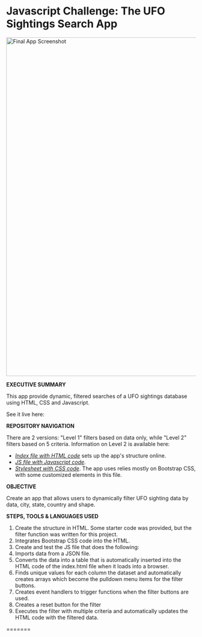 # Javascript Challenge: The UFO Sightings Search App

<a href="https://github.com/kennethcandersen/javascript-challenge/blob/main/index_screenshot.png" target="_blank"><img width="900" alt="Final App Screenshot" src="https://github.com/kennethcandersen/javascript-challenge/blob/main/index_screenshot.png"></a>

**EXECUTIVE SUMMARY**

This app provide dynamic, filtered searches of a UFO sightings database using HTML, CSS and Javascript. 

See it live here: 


**REPOSITORY NAVIGATION**

There are 2 versions: "Level 1" filters based on data only, while "Level 2" filters based on 5 criteria. Information on Level 2 is available here: 
* [*Index file with HTML code*](https://github.com/kennethcandersen/javascript-challenge/blob/main/UFO-level-2/index.html) sets up the app's structure online. 
* [*JS file with Javascript code*](https://github.com/kennethcandersen/javascript-challenge/blob/main/UFO-level-2/static/js/app.js). 
* [*Stylesheet with CSS code*](https://github.com/kennethcandersen/javascript-challenge/commit/cb4d4ef464f24286c4c3ea6e73317deac3e9eb9f). The app uses relies mostly on Bootstrap CSS, with some customized elements in this file. 

**OBJECTIVE**

Create an app that allows users to dynamically filter UFO sighting data by data, city, state, country and shape. 


**STEPS, TOOLS & LANGUAGES USED**

1. Create the structure in HTML. Some starter code was provided, but the filter function was written for this project.
2. Integrates Bootstrap CSS code into the HTML.
3. Create and test the JS file that does the following:
  3. Imports data from a JSON file. 
  4. Converts the data into a table that is automatically inserted into the HTML code of the index.html file when it loads into a browser.
  5. Finds unique values for each column the dataset and automatically creates arrays which become the pulldown menu items for the filter buttons. 
  6. Creates event handlers to trigger functions when the filter buttons are used.
  7. Creates a reset button for the filter
  8. Executes the filter with multiple criteria and automatically updates the HTML code with the filtered data. 


=======


